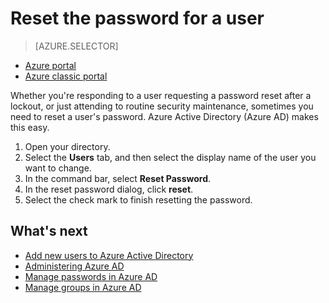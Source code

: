 <properties
	pageTitle="Reset the password for a user in Azure Active Directory | Microsoft Azure"
	description="Explains how an administrator should reset a users' password in an Azure Active Directory."
	services="active-directory"
	documentationCenter=""
	authors="curtand"
	manager="stevenpo"
	editor=""/>

<tags
	ms.service="active-directory"
	ms.workload="identity"
	ms.tgt_pltfrm="na"
	ms.devlang="na"
	ms.topic="article"
	ms.date="08/23/2016"
	ms.author="curtand"/>

# Reset the password for a user

> [AZURE.SELECTOR]
- [Azure portal](active-directory-users-reset-password-azure-portal.md)
- [Azure classic portal](active-directory-create-users-reset-password.md)

Whether you're responding to a user requesting a password reset after a lockout, or just attending to routine security maintenance, sometimes you need to reset a user's password. Azure Active Directory (Azure AD) makes this easy.

  1. Open your directory.
  2. Select the **Users** tab, and then select the display name of the user you want to change.
  3. In the command bar, select **Reset Password**.
  4. In the reset password dialog, click **reset**.
  5. Select the check mark to finish resetting the password.



## What's next

- [Add new users to Azure Active Directory](active-directory-create-users.md)
- [Administering Azure AD](active-directory-administer.md)
- [Manage passwords in Azure AD](active-directory-manage-passwords.md)
- [Manage groups in Azure AD](active-directory-manage-groups.md)
